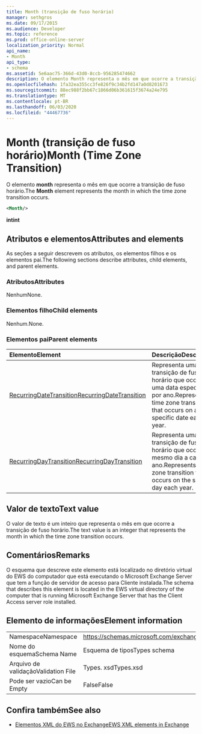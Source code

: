 ```yaml
---
title: Month (transição de fuso horário)
manager: sethgros
ms.date: 09/17/2015
ms.audience: Developer
ms.topic: reference
ms.prod: office-online-server
localization_priority: Normal
api_name:
- Month
api_type:
- schema
ms.assetid: 5e6aac75-366d-43d0-8ccb-956285474662
description: O elemento Month representa o mês em que ocorre a transição de fuso horário.
ms.openlocfilehash: 1fa32ea355cc3fe826f9c34b2fd147a0d8201673
ms.sourcegitcommit: 88ec988f2bb67c1866d06b361615f3674a24e795
ms.translationtype: MT
ms.contentlocale: pt-BR
ms.lasthandoff: 06/03/2020
ms.locfileid: "44467736"
---
```

# <a name="month-time-zone-transition"></a><span data-ttu-id="aa43d-103">Month (transição de fuso horário)</span><span class="sxs-lookup"><span data-stu-id="aa43d-103">Month (Time Zone Transition)</span></span>

<span data-ttu-id="aa43d-104">O elemento **month** representa o mês em que ocorre a transição de fuso horário.</span><span class="sxs-lookup"><span data-stu-id="aa43d-104">The **Month** element represents the month in which the time zone transition occurs.</span></span> 
  
```xml
<Month/>
```

 <span data-ttu-id="aa43d-105">**int**</span><span class="sxs-lookup"><span data-stu-id="aa43d-105">**int**</span></span>
## <a name="attributes-and-elements"></a><span data-ttu-id="aa43d-106">Atributos e elementos</span><span class="sxs-lookup"><span data-stu-id="aa43d-106">Attributes and elements</span></span>

<span data-ttu-id="aa43d-107">As seções a seguir descrevem os atributos, os elementos filhos e os elementos pai.</span><span class="sxs-lookup"><span data-stu-id="aa43d-107">The following sections describe attributes, child elements, and parent elements.</span></span>
  
### <a name="attributes"></a><span data-ttu-id="aa43d-108">Atributos</span><span class="sxs-lookup"><span data-stu-id="aa43d-108">Attributes</span></span>

<span data-ttu-id="aa43d-109">Nenhum</span><span class="sxs-lookup"><span data-stu-id="aa43d-109">None.</span></span>
  
### <a name="child-elements"></a><span data-ttu-id="aa43d-110">Elementos filho</span><span class="sxs-lookup"><span data-stu-id="aa43d-110">Child elements</span></span>

<span data-ttu-id="aa43d-111">Nenhum.</span><span class="sxs-lookup"><span data-stu-id="aa43d-111">None.</span></span>
  
### <a name="parent-elements"></a><span data-ttu-id="aa43d-112">Elementos pai</span><span class="sxs-lookup"><span data-stu-id="aa43d-112">Parent elements</span></span>

|<span data-ttu-id="aa43d-113">**Elemento**</span><span class="sxs-lookup"><span data-stu-id="aa43d-113">**Element**</span></span>|<span data-ttu-id="aa43d-114">**Descrição**</span><span class="sxs-lookup"><span data-stu-id="aa43d-114">**Description**</span></span>|
|:-----|:-----|
|[<span data-ttu-id="aa43d-115">RecurringDateTransition</span><span class="sxs-lookup"><span data-stu-id="aa43d-115">RecurringDateTransition</span></span>](recurringdatetransition.md) <br/> |<span data-ttu-id="aa43d-116">Representa uma transição de fuso horário que ocorre em uma data específica por ano.</span><span class="sxs-lookup"><span data-stu-id="aa43d-116">Represents a time zone transition that occurs on a specific date each year.</span></span>  <br/> |
|[<span data-ttu-id="aa43d-117">RecurringDayTransition</span><span class="sxs-lookup"><span data-stu-id="aa43d-117">RecurringDayTransition</span></span>](recurringdaytransition.md) <br/> |<span data-ttu-id="aa43d-118">Representa uma transição de fuso horário que ocorre no mesmo dia a cada ano.</span><span class="sxs-lookup"><span data-stu-id="aa43d-118">Represents a time zone transition that occurs on the same day each year.</span></span>  <br/> |
   
## <a name="text-value"></a><span data-ttu-id="aa43d-119">Valor de texto</span><span class="sxs-lookup"><span data-stu-id="aa43d-119">Text value</span></span>

<span data-ttu-id="aa43d-120">O valor de texto é um inteiro que representa o mês em que ocorre a transição de fuso horário.</span><span class="sxs-lookup"><span data-stu-id="aa43d-120">The text value is an integer that represents the month in which the time zone transition occurs.</span></span>
  
## <a name="remarks"></a><span data-ttu-id="aa43d-121">Comentários</span><span class="sxs-lookup"><span data-stu-id="aa43d-121">Remarks</span></span>

<span data-ttu-id="aa43d-122">O esquema que descreve este elemento está localizado no diretório virtual do EWS do computador que está executando o Microsoft Exchange Server que tem a função de servidor de acesso para Cliente instalada.</span><span class="sxs-lookup"><span data-stu-id="aa43d-122">The schema that describes this element is located in the EWS virtual directory of the computer that is running Microsoft Exchange Server that has the Client Access server role installed.</span></span>
  
## <a name="element-information"></a><span data-ttu-id="aa43d-123">Elemento de informações</span><span class="sxs-lookup"><span data-stu-id="aa43d-123">Element information</span></span>

|||
|:-----|:-----|
|<span data-ttu-id="aa43d-124">Namespace</span><span class="sxs-lookup"><span data-stu-id="aa43d-124">Namespace</span></span>  <br/> |https://schemas.microsoft.com/exchange/services/2006/types  <br/> |
|<span data-ttu-id="aa43d-125">Nome do esquema</span><span class="sxs-lookup"><span data-stu-id="aa43d-125">Schema Name</span></span>  <br/> |<span data-ttu-id="aa43d-126">Esquema de tipos</span><span class="sxs-lookup"><span data-stu-id="aa43d-126">Types schema</span></span>  <br/> |
|<span data-ttu-id="aa43d-127">Arquivo de validação</span><span class="sxs-lookup"><span data-stu-id="aa43d-127">Validation File</span></span>  <br/> |<span data-ttu-id="aa43d-128">Types. xsd</span><span class="sxs-lookup"><span data-stu-id="aa43d-128">Types.xsd</span></span>  <br/> |
|<span data-ttu-id="aa43d-129">Pode ser vazio</span><span class="sxs-lookup"><span data-stu-id="aa43d-129">Can be Empty</span></span>  <br/> |<span data-ttu-id="aa43d-130">False</span><span class="sxs-lookup"><span data-stu-id="aa43d-130">False</span></span>  <br/> |
   
## <a name="see-also"></a><span data-ttu-id="aa43d-131">Confira também</span><span class="sxs-lookup"><span data-stu-id="aa43d-131">See also</span></span>



- [<span data-ttu-id="aa43d-132">Elementos XML do EWS no Exchange</span><span class="sxs-lookup"><span data-stu-id="aa43d-132">EWS XML elements in Exchange</span></span>](ews-xml-elements-in-exchange.md)

